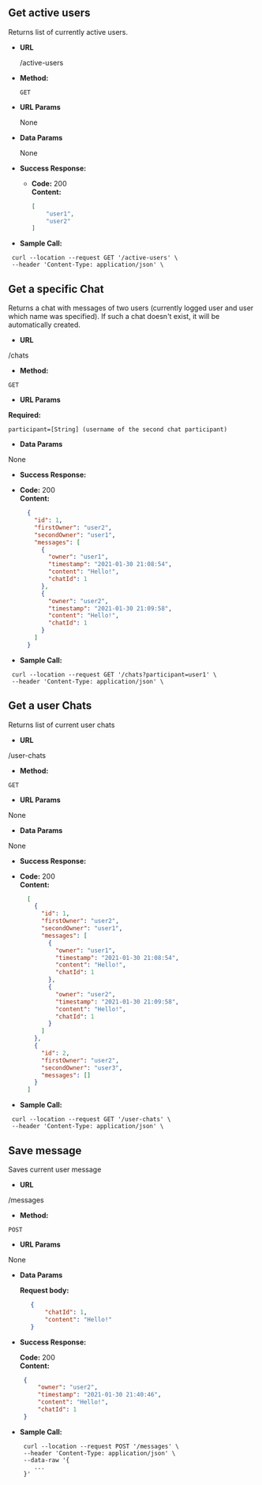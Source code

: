 **Get active users**
----
  Returns list of currently active users.

* **URL**

  /active-users

* **Method:**

  `GET`
  
*  **URL Params**

   None

* **Data Params**

  None

* **Success Response:**

  * **Code:** 200 <br />
    **Content:** 
    ```json 
    [
        "user1",
        "user2"
    ]
    ```
* **Sample Call:**

```
 curl --location --request GET '/active-users' \
 --header 'Content-Type: application/json' \
```
  
**Get a specific Chat**
----
Returns a chat with messages of two users (currently logged user and user 
which name was specified). If such a chat doesn't exist, it will be 
automatically created.

* **URL**

/chats

* **Method:**

`GET`

*  **URL Params**

 **Required:**

 `participant=[String] (username of the second chat participant)`

* **Data Params**

 None

* **Success Response:**

* **Code:** 200 <br />
  **Content:** 
  ```json
    {
      "id": 1,
      "firstOwner": "user2",
      "secondOwner": "user1",
      "messages": [
        {
          "owner": "user1",
          "timestamp": "2021-01-30 21:08:54",
          "content": "Hello!",
          "chatId": 1
        },
        {
          "owner": "user2",
          "timestamp": "2021-01-30 21:09:58",
          "content": "Hello!",
          "chatId": 1
        }
      ]
    }
  ```
     
* **Sample Call:**

```
 curl --location --request GET '/chats?participant=user1' \
 --header 'Content-Type: application/json' \
```

**Get a user Chats**
----
Returns list of current user chats 

* **URL**

/user-chats

* **Method:**

`GET`

*  **URL Params**

 None

* **Data Params**

 None

* **Success Response:**

* **Code:** 200 <br />
  **Content:** 
  ```json
    [
      {
        "id": 1,
        "firstOwner": "user2",
        "secondOwner": "user1",
        "messages": [
          {
            "owner": "user1",
            "timestamp": "2021-01-30 21:08:54",
            "content": "Hello!",
            "chatId": 1
          },
          {
            "owner": "user2",
            "timestamp": "2021-01-30 21:09:58",
            "content": "Hello!",
            "chatId": 1
          }
        ]
      },
      {
        "id": 2,
        "firstOwner": "user2",
        "secondOwner": "user3",
        "messages": []
      }
    ]
  ```
     
* **Sample Call:**

```
 curl --location --request GET '/user-chats' \
 --header 'Content-Type: application/json' \
```

**Save message**
----
Saves current user message

* **URL**

/messages

* **Method:**

`POST`

*  **URL Params**

None

* **Data Params**

    **Request body:** 
    ```json
       {
           "chatId": 1,
           "content": "Hello!"
       }
     ```

* **Success Response:**

  **Code:** 200 <br />
  **Content:** 
    ```json
     {
         "owner": "user2",
         "timestamp": "2021-01-30 21:40:46",
         "content": "Hello!",
         "chatId": 1
     }
    ```
  
* **Sample Call:**

    ```
     curl --location --request POST '/messages' \
     --header 'Content-Type: application/json' \
     --data-raw '{
        ... 
     }'
    ```